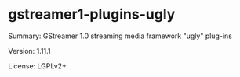 #           gstreamer1-plugins-ugly

 
Summary:        GStreamer 1.0 streaming media framework "ugly" plug-ins
 
Version:        1.11.1
 
License:        LGPLv2+
 
